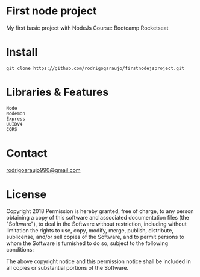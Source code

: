 # First node project

My first basic project with NodeJs
Course: Bootcamp Rocketseat

# Install
    git clone https://github.com/rodrigogaraujo/firstnodejsproject.git

# Libraries & Features
    Node
    Nodemon
    Express
    UUIDV4
    CORS

# Contact
rodrigoaraujo990@gmail.com

# License
Copyright 2018 Permission is hereby granted, free of charge, to any person obtaining a copy of this software and associated documentation files (the "Software"), to deal in the Software without restriction, including without limitation the rights to use, copy, modify, merge, publish, distribute, sublicense, and/or sell copies of the Software, and to permit persons to whom the Software is furnished to do so, subject to the following conditions:

The above copyright notice and this permission notice shall be included in all copies or substantial portions of the Software.
